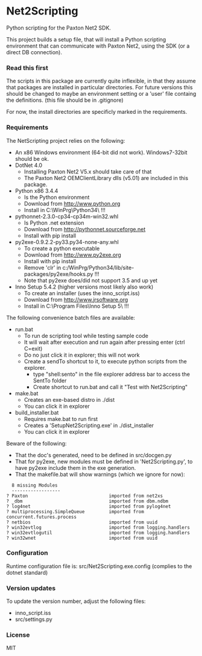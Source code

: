 Net2Scripting
===

Python scripting for the Paxton Net2 SDK.

This project builds a setup file, that will install a Python scripting environment
that can communicate with Paxton Net2, using the SDK (or a direct DB connection).


### **Read this first**
The scripts in this package are currently quite inflexible, in that they assume
that packages are installed in particular directories. For future versions this
should be changed to maybe an environment setting or a 'user' file containg the
definitions. (this file should be in .gitignore)

For now, the install directories are specificly marked in the requirements.

### Requirements
The NetScripting project relies on the following:
 * An x86 Windows environment (64-bit did not work). Windows7-32bit should be ok.
 * DotNet 4.0
   - Installing Paxton Net2 V5.x should take care of that
   - The Paxton Net2 OEMClientLibrary dlls (v5.01) are included in this package.
 * Python x86 3.4.4
   - Is the Python environment
   - Download from http://www.python.org
   - Install in C:\WinPrg\Python34\ !!!
 * pythonnet-2.3.0-cp34-cp34m-win32.whl
   - Is Python .net extension
   - Download from http://pythonnet.sourceforge.net
   - Install with pip install <wheel file>
 * py2exe-0.9.2.2-py33.py34-none-any.whl
   - To create a python executable
   - Download from http://www.py2exe.org
   - Install with pip install <wheel file>
   - Remove 'clr' in c:/WinPrg/Python34/lib/site-packages/py2exe/hooks.py !!!
   - Note that py2exe does/did not support 3.5 and up yet
 * Inno Setup 5.4.2 (higher versions most likely also work)
   - To create an installer (uses the inno_script.iss)
   - Download from http://www.jrsoftware.org   
   - Install in C:\Program Files\Inno Setup 5\ !!!

The following convenience batch files are available:
 * run.bat
   - To run de scripting tool while testing sample code
   - It will wait after execution and run again after pressing enter (ctrl C=exit)
   - Do no just click it in explorer; this will not work
   - Create a sendTo shortcut to it, to execute python scripts from the explorer. 
     + type "shell:sento" in the file explorer address bar to access the 
       SentTo folder
     + Create shortcut to run.bat and call it "Test with Net2Scripting"
 * make.bat
   - Creates an exe-based distro in ./dist
   - You can click it in explorer 
 * build_installer.bat
   - Requires make.bat to run first
   - Creates a 'SetupNet2Scripting.exe' in ./dist_installer
   - You can click it in explorer 

Beware of the following:
  * That the doc's generated, need to be defined in src/docgen.py
  * That for py2exe, new modules must be defined in 'Net2Scripting.py',
    to have py2exe include them in the exe generation.
  * That the makefile.bat will show warnings (which we ignore for now):
```
  8 missing Modules
  ------------------
? Paxton                              imported from net2xs
? _dbm                                imported from dbm.ndbm
? log4net                             imported from pylog4net
? multiprocessing.SimpleQueue         imported from concurrent.futures.process
? netbios                             imported from uuid
? win32evtlog                         imported from logging.handlers
? win32evtlogutil                     imported from logging.handlers
? win32wnet                           imported from uuid
```

### Configuration
Runtime configuration file is: src/Net2Scripting.exe.config
(complies to the dotnet standard)

### Version updates
To update the version number, adjust the following files:
 * inno_script.iss
 * src/settings.py

### License
MIT

